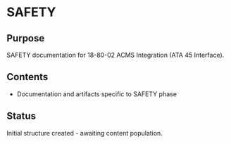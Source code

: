 # SAFETY

## Purpose
SAFETY documentation for 18-80-02 ACMS Integration (ATA 45 Interface).

## Contents
- Documentation and artifacts specific to SAFETY phase

## Status
Initial structure created - awaiting content population.
